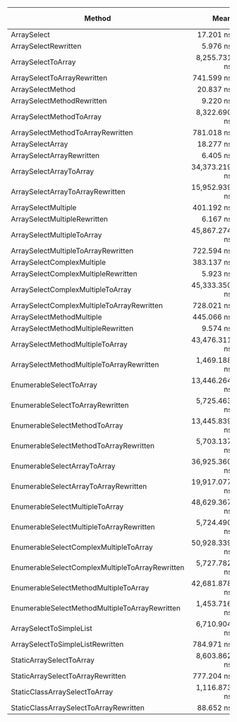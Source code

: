 ﻿|                                          Method |          Mean |         Error |         StdDev |   Gen 0 |  Gen 1 | Gen 2 | Allocated |
|------------------------------------------------ |--------------:|--------------:|---------------:|--------:|-------:|------:|----------:|
|                                     ArraySelect |     17.201 ns |     0.3639 ns |      0.5335 ns |  0.0086 |      - |     - |      36 B |
|                            ArraySelectRewritten |      5.976 ns |     0.1098 ns |      0.0973 ns |  0.0076 |      - |     - |      32 B |
|                              ArraySelectToArray |  8,255.731 ns |   137.6767 ns |    128.7829 ns |  2.9297 |      - |     - |   12354 B |
|                     ArraySelectToArrayRewritten |    741.599 ns |     9.4243 ns |      8.8155 ns |  0.9575 |      - |     - |    4021 B |
|                               ArraySelectMethod |     20.837 ns |     0.5694 ns |      0.7601 ns |  0.0162 |      - |     - |      68 B |
|                      ArraySelectMethodRewritten |      9.220 ns |     0.2391 ns |      0.2455 ns |  0.0086 |      - |     - |      36 B |
|                        ArraySelectMethodToArray |  8,322.690 ns |   156.9862 ns |    161.2132 ns |  2.9449 |      - |     - |   12384 B |
|               ArraySelectMethodToArrayRewritten |    781.018 ns |    14.0994 ns |     13.1886 ns |  0.9575 |      - |     - |    4021 B |
|                                ArraySelectArray |     18.277 ns |     0.3754 ns |      0.3855 ns |  0.0086 |      - |     - |      36 B |
|                       ArraySelectArrayRewritten |      6.405 ns |     0.1588 ns |      0.2008 ns |  0.0076 |      - |     - |      32 B |
|                         ArraySelectArrayToArray | 34,373.219 ns |   709.6799 ns |    788.8073 ns | 15.3198 | 0.0610 |     - |   64427 B |
|                ArraySelectArrayToArrayRewritten | 15,952.939 ns |   225.8220 ns |    188.5716 ns | 13.3667 |      - |     - |   56095 B |
|                             ArraySelectMultiple |    401.192 ns |     7.9970 ns |      9.5198 ns |  0.1888 |      - |     - |     793 B |
|                    ArraySelectMultipleRewritten |      6.167 ns |     0.0490 ns |      0.0435 ns |  0.0076 |      - |     - |      32 B |
|                      ArraySelectMultipleToArray | 45,867.274 ns |   883.4116 ns |  1,148.6847 ns |  3.1128 |      - |     - |   13111 B |
|             ArraySelectMultipleToArrayRewritten |    722.594 ns |    13.5658 ns |     13.9311 ns |  0.9575 |      - |     - |    4021 B |
|                      ArraySelectComplexMultiple |    383.137 ns |     7.6038 ns |      7.4679 ns |  0.1888 |      - |     - |     793 B |
|             ArraySelectComplexMultipleRewritten |      5.923 ns |     0.1163 ns |      0.1088 ns |  0.0076 |      - |     - |      32 B |
|               ArraySelectComplexMultipleToArray | 45,333.350 ns |   863.0119 ns |    847.5931 ns |  3.0518 |      - |     - |   13111 B |
|      ArraySelectComplexMultipleToArrayRewritten |    728.021 ns |     9.5608 ns |      8.9432 ns |  0.9575 |      - |     - |    4021 B |
|                       ArraySelectMethodMultiple |    445.066 ns |     4.4461 ns |      4.1589 ns |  0.2651 |      - |     - |    1114 B |
|              ArraySelectMethodMultipleRewritten |      9.574 ns |     0.1297 ns |      0.1083 ns |  0.0086 |      - |     - |      36 B |
|                ArraySelectMethodMultipleToArray | 43,476.311 ns | 2,191.2457 ns |  2,999.4019 ns |  3.1738 |      - |     - |   13429 B |
|       ArraySelectMethodMultipleToArrayRewritten |  1,469.188 ns |    18.4123 ns |     17.2229 ns |  0.9575 |      - |     - |    4021 B |
|                         EnumerableSelectToArray | 13,446.264 ns |   134.0215 ns |    125.3638 ns |  2.9449 |      - |     - |   12376 B |
|                EnumerableSelectToArrayRewritten |  5,725.463 ns |    48.9254 ns |     43.3711 ns |  3.5782 |      - |     - |   15035 B |
|                   EnumerableSelectMethodToArray | 13,445.839 ns |    99.3671 ns |     92.9481 ns |  2.9449 |      - |     - |   12408 B |
|          EnumerableSelectMethodToArrayRewritten |  5,703.137 ns |    87.1253 ns |     81.4970 ns |  3.5782 |      - |     - |   15035 B |
|                    EnumerableSelectArrayToArray | 36,925.360 ns |   355.8089 ns |    315.4153 ns | 15.3198 |      - |     - |   64451 B |
|           EnumerableSelectArrayToArrayRewritten | 19,917.077 ns |   262.4071 ns |    245.4558 ns | 15.9912 | 0.0305 |     - |   67107 B |
|                 EnumerableSelectMultipleToArray | 48,629.367 ns |   819.2832 ns |    766.3580 ns |  3.1128 |      - |     - |   13135 B |
|        EnumerableSelectMultipleToArrayRewritten |  5,724.490 ns |    59.3991 ns |     55.5619 ns |  3.5782 |      - |     - |   15035 B |
|          EnumerableSelectComplexMultipleToArray | 50,928.339 ns | 5,398.6271 ns | 10,006.7015 ns |  3.0518 |      - |     - |   13135 B |
| EnumerableSelectComplexMultipleToArrayRewritten |  5,727.782 ns |    42.8106 ns |     40.0451 ns |  3.5782 |      - |     - |   15035 B |
|           EnumerableSelectMethodMultipleToArray | 42,681.878 ns |   650.4630 ns |    576.6185 ns |  3.1738 |      - |     - |   13429 B |
|  EnumerableSelectMethodMultipleToArrayRewritten |  1,453.716 ns |    16.7197 ns |     15.6396 ns |  0.9575 |      - |     - |    4021 B |
|                         ArraySelectToSimpleList |  6,710.904 ns |    91.2585 ns |     85.3633 ns |  2.6245 |      - |     - |   11043 B |
|                ArraySelectToSimpleListRewritten |    784.971 ns |     7.1004 ns |      6.6417 ns |  0.9613 |      - |     - |    4037 B |
|                        StaticArraySelectToArray |  8,603.862 ns |   105.1267 ns |     98.3356 ns |  2.9297 |      - |     - |   12354 B |
|               StaticArraySelectToArrayRewritten |    777.204 ns |     7.5500 ns |      7.0623 ns |  0.9575 |      - |     - |    4021 B |
|                   StaticClassArraySelectToArray |  1,116.873 ns |     8.5922 ns |      8.0371 ns |  0.3643 |      - |     - |    1530 B |
|          StaticClassArraySelectToArrayRewritten |     88.652 ns |     0.7864 ns |      0.7356 ns |  0.0983 |      - |     - |     413 B |